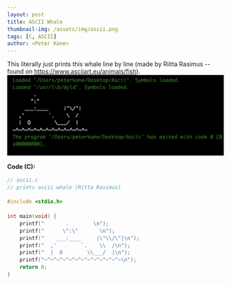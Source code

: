 ```yaml
---
layout: post
title: ASCII Whale 
thumbnail-img: /assets/img/ascii.png
tags: [C, ASCII]
author: <Peter Kane>
---
```


This literally just prints this whale line by line (made by Riitta Rasimus -- found on https://www.asciiart.eu/animals/fish).
![ascii-output](/assets/img/ascii.png)

**Code (C):**
```c
// ascii.c
// prints ascii whale (Ritta Rasimus)

#include <stdio.h>

int main(void) {
    printf("       .        \n");
    printf("      \":\"       \n");
    printf("    ___:____     |\"\\/\"|\n");
    printf("  ,'        `.    \\  /\n");
    printf("  |  O        \\___/  |\n");
    printf("~^~^~^~^~^~^~^~^~^~^~^~^~\n");
    return 0;
}
```
